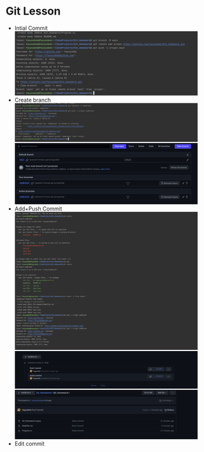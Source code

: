 # Git Lesson 

- Intial Commit 
![img.png](img.png)
- Create branch 
![img_1.png](img_1.png)
![img_2.png](img_2.png)
-  Add+Push Commit
![img_4.png](img_4.png)
![img_5.png](img_5.png)
![img_6.png](img_6.png)
- Edit commit
